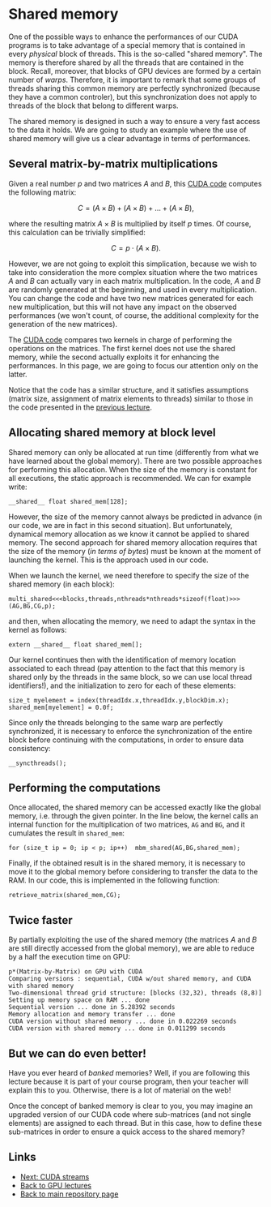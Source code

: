 
# Shared memory

One of the possible ways to enhance the performances of our CUDA programs
is to take advantage of a special memory that is contained in every 
*physical* block of threads. This is the so-called "shared memory". The
memory is therefore shared by all the threads that are contained in the
block. Recall, moreover, that blocks of GPU devices are formed by a
certain number of *warps*. Therefore, it is important to remark that
some groups of threads sharing this common memory are perfectly 
synchronized (because they have a common controler), but this 
synchronization does not apply to threads of the block that belong
to different warps.

The shared memory is designed in such a way to ensure a very fast access
to the data it holds. We are going to study an example where the use
of shared memory will give us a clear advantage in terms of performances.

## Several matrix-by-matrix multiplications

Given a real number $p$ and two matrices $A$ and $B$, this 
[CUDA code](./shared-matrix.cu) computes the following matrix:

$$
   C = (A \times B) + (A \times B) + \dots + (A \times B) ,
$$

where the resulting matrix $A \times B$ is multiplied by itself $p$ times.
Of course, this calculation can be trivially simplified:

$$
   C = p \cdot (A \times B) .
$$

However, we are not going to exploit this simplication, because we wish to
take into consideration the more complex situation where the two matrices
$A$ and $B$ can actually vary in each matrix multiplication. In the code,
$A$ and $B$ are randomly generated at the beginning, and used in every
multiplication. You can change the code and have two new matrices generated
for each new multiplication, but this will not have any impact on the
observed performances (we won't count, of course, the additional complexity 
for the generation of the new matrices).

The [CUDA code](./shared-matrix.cu) compares two kernels in charge of 
performing the operations on the matrices. The first kernel does not use 
the shared memory, while the second actually exploits it for enhancing
the performances. In this page, we are going to focus our attention only 
on the latter.

Notice that the code has a similar structure, and it satisfies assumptions 
(matrix size, assignment of matrix elements to threads) similar to those
in the code presented in the [previous lecture](./matrix-by-matrix.md). 

## Allocating shared memory at block level

Shared memory can only be allocated at run time (differently from what we
have learned about the global memory). There are two possible approaches
for performing this allocation. When the size of the memory is constant
for all executions, the static approach is recommended. We can for example
write:

	__shared__ float shared_mem[128];

However, the size of the memory cannot always be predicted in advance 
(in our code, we are in fact in this second situation). But unfortunately,
dynamical memory allocation as we know it cannot be applied to shared 
memory. The second approach for shared memory allocation requires that
the size of the memory (*in terms of bytes*) must be known at the 
moment of launching the kernel. This is the approach used in our code.

When we launch the kernel, we need therefore to specify the size of the 
shared memory (in each block):

	multi_shared<<<blocks,threads,nthreads*nthreads*sizeof(float)>>>(AG,BG,CG,p);

and then, when allocating the memory, we need to adapt the syntax in the 
kernel as follows:

	extern __shared__ float shared_mem[];

Our kernel continues then with the identification of memory location 
associated to each thread (pay attention to the fact that this memory is 
shared only by the threads in the same block, so we can use local thread
identifiers!), and the initialization to zero for each of these elements:

	size_t myelement = index(threadIdx.x,threadIdx.y,blockDim.x);
	shared_mem[myelement] = 0.0f;

Since only the threads belonging to the same warp are perfectly synchronized, 
it is necessary to enforce the synchronization of the entire block before 
continuing with the computations, in order to ensure data consistency:

	__syncthreads();

## Performing the computations

Once allocated, the shared memory can be accessed exactly like the global memory,
i.e. through the given pointer. In the line below, the kernel calls an internal
function for the multiplication of two matrices, ```AG``` and ```BG```, and
it cumulates the result in ```shared_mem```:

	for (size_t ip = 0; ip < p; ip++)  mbm_shared(AG,BG,shared_mem);

Finally, if the obtained result is in the shared memory, it is necessary to move 
it to the global memory before considering to transfer the data to the RAM. In our 
code, this is implemented in the following function:

	retrieve_matrix(shared_mem,CG);

## Twice faster

By partially exploiting the use of the shared memory (the matrices $A$ and $B$ 
are still directly accessed from the global memory), we are able to reduce by 
a half the execution time on GPU:

	p*(Matrix-by-Matrix) on GPU with CUDA
	Comparing versions : sequential, CUDA w/out shared memory, and CUDA with shared memory
	Two-dimensional thread grid structure: [blocks (32,32), threads (8,8)]
	Setting up memory space on RAM ... done
	Sequential version ... done in 5.28392 seconds
	Memory allocation and memory transfer ... done
	CUDA version without shared memory ... done in 0.022269 seconds
	CUDA version with shared memory ... done in 0.011299 seconds

## But we can do even better!

Have you ever heard of *banked* memories? Well, if you are following this lecture 
because it is part of your course program, then your teacher will explain this to 
you. Otherwise, there is a lot of material on the web!

Once the concept of banked memory is clear to you, you may imagine an upgraded
version of our CUDA code where sub-matrices (and not single elements) are assigned 
to each thread. But in this case, how to define these sub-matrices in order to 
ensure a quick access to the shared memory?

## Links

* [Next: CUDA streams](./sierpinski.md)
* [Back to GPU lectures](./README.md)
* [Back to main repository page](../README.md)


